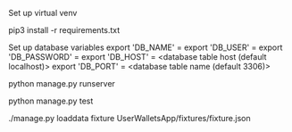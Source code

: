 
Set up virtual venv

pip3 install -r requirements.txt

Set up database variables
export 'DB_NAME' = <database table name>
export 'DB_USER' = <database table user>
export 'DB_PASSWORD' = <database table password>
export 'DB_HOST' = <database table host (default localhost)>
export 'DB_PORT' = <database table name (default 3306)>


python manage.py runserver

python manage.py test

./manage.py loaddata fixture UserWalletsApp/fixtures/fixture.json
